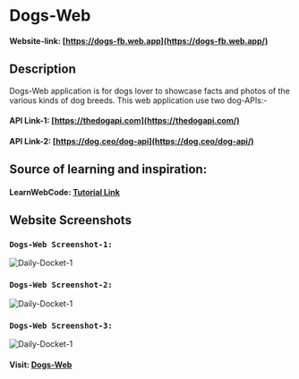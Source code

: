 # Dogs-Web

#### Website-link: [https://dogs-fb.web.app](https://dogs-fb.web.app/)

## Description

Dogs-Web application is for dogs lover to showcase facts and photos of the various kinds of dog breeds.
This web application use two dog-APIs:-

#### API Link-1: [https://thedogapi.com](https://thedogapi.com/)

#### API Link-2: [https://dog.ceo/dog-api](https://dog.ceo/dog-api/)

## Source of learning and inspiration:

#### LearnWebCode: [Tutorial Link](https://youtu.be/AVmGmLFcukM)

## Website Screenshots

### `Dogs-Web Screenshot-1:`

![Daily-Docket-1](https://github.com/DalpatRathore/Dogs-Web/blob/exhibit/display/dogs-web-01.jpg)

### `Dogs-Web Screenshot-2:`

![Daily-Docket-1](https://github.com/DalpatRathore/Dogs-Web/blob/exhibit/display/dogs-web-02.jpg)

### `Dogs-Web Screenshot-3:`

![Daily-Docket-1](https://github.com/DalpatRathore/Dogs-Web/blob/exhibit/display/dogs-web-03.jpg)

#### Visit: [Dogs-Web](https://dogs-fb.web.app/)
